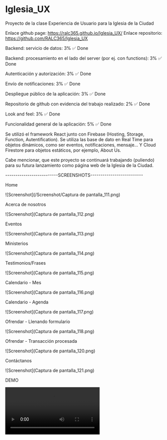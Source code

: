 # Iglesia_UX
Proyecto de la clase Experiencia de Usuario para la Iglesia de la Ciudad

Enlace github page: https://ralc365.github.io/Iglesia_UX/
Enlace repositorio: https://github.com/RALC365/Iglesia_UX

Backend: servicio de datos: 3% ✅ Done

Backend: procesamiento en el lado del server (por ej. con functions): 3% ✅ Done

Autenticación y autorización: 3% ✅ Done

Envío de notificaciones: 3% ✅ Done

Despliegue público de la aplicación: 3% ✅ Done

Repositorio de github con evidencia del trabajo realizado: 2% ✅ Done

Look and feel: 3% ✅ Done

Funcionalidad general de la aplicación: 5% ✅ Done


Se utilizó el framework React junto con Firebase (Hosting, Storage, Function, Autentification).
Se utiliza las base de dato en Real Time para objetos dinámicos, como ser eventos, notificaciones, mensaje... Y Cloud Firestore para objetos estáticos, por ejemplo, About Us.

Cabe mencionar, que este proyecto se continuará trabajando (puliendo) para su futura lanzamiento como página web de la Iglesia de la Ciudad.

--------------------------SCREENSHOTS--------------------------

Home

![Screenshot](/Screenshot/Captura de pantalla_111.png)

Acerca de nosotros

![Screenshot](Captura de pantalla_112.png)

Eventos

![Screenshot](Captura de pantalla_113.png)

Ministerios

![Screenshot](Captura de pantalla_114.png)

Testimonios/Frases

![Screenshot](Captura de pantalla_115.png)

Calendario - Mes

![Screenshot](Captura de pantalla_116.png)

Calendario - Agenda

![Screenshot](Captura de pantalla_117.png)

Ofrendar - Llenando formulario

![Screenshot](Captura de pantalla_118.png)

Ofrendar - Transacción procesada

![Screenshot](Captura de pantalla_120.png)

Contáctanos 

![Screenshot](Captura de pantalla_121.png)

DEMO

![Screenshot](Iglesia_UX.mp4)

